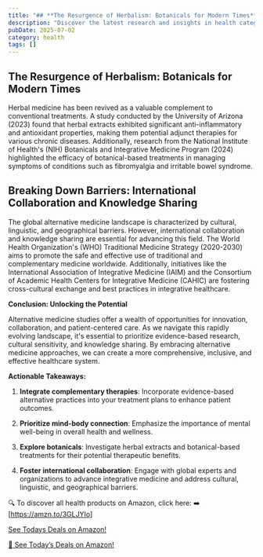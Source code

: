 ```yaml
---
title: "## **The Resurgence of Herbalism: Botanicals for Modern Times**"
description: "Discover the latest research and insights in health category on MindVerse Daily."
pubDate: 2025-07-02
category: health
tags: []
---
```


## **The Resurgence of Herbalism: Botanicals for Modern Times**

Herbal medicine has been revived as a valuable complement to conventional treatments. A study conducted by the University of Arizona (2023) found that herbal extracts exhibited significant anti-inflammatory and antioxidant properties, making them potential adjunct therapies for various chronic diseases. Additionally, research from the National Institute of Health's (NIH) Botanicals and Integrative Medicine Program (2024) highlighted the efficacy of botanical-based treatments in managing symptoms of conditions such as fibromyalgia and irritable bowel syndrome.

## **Breaking Down Barriers: International Collaboration and Knowledge Sharing**

The global alternative medicine landscape is characterized by cultural, linguistic, and geographical barriers. However, international collaboration and knowledge sharing are essential for advancing this field. The World Health Organization's (WHO) Traditional Medicine Strategy (2020-2030) aims to promote the safe and effective use of traditional and complementary medicine worldwide. Additionally, initiatives like the International Association of Integrative Medicine (IAIM) and the Consortium of Academic Health Centers for Integrative Medicine (CAHIC) are fostering cross-cultural exchange and best practices in integrative healthcare.

**Conclusion: Unlocking the Potential**

Alternative medicine studies offer a wealth of opportunities for innovation, collaboration, and patient-centered care. As we navigate this rapidly evolving landscape, it's essential to prioritize evidence-based research, cultural sensitivity, and knowledge sharing. By embracing alternative medicine approaches, we can create a more comprehensive, inclusive, and effective healthcare system.

**Actionable Takeaways:**

1. **Integrate complementary therapies**: Incorporate evidence-based alternative practices into your treatment plans to enhance patient outcomes.

2. **Prioritize mind-body connection**: Emphasize the importance of mental well-being in overall health and wellness.

3. **Explore botanicals**: Investigate herbal extracts and botanical-based treatments for their potential therapeutic benefits.

4. **Foster international collaboration**: Engage with global experts and organizations to advance integrative medicine and address cultural, linguistic, and geographical barriers.

🔍 To discover all health products on Amazon, click here:
➡️ [https://amzn.to/3GLJYIo]

[ See Todays Deals on Amazon!](https://amzn.to/3UjsCWp)

[🛒 See Today’s Deals on Amazon!](https://amzn.to/3UjsCWp)